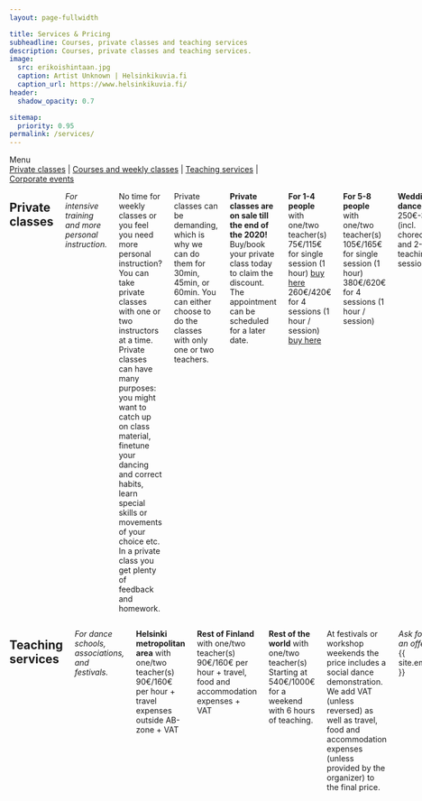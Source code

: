 ```yaml
---
layout: page-fullwidth

title: Services & Pricing
subheadline: Courses, private classes and teaching services
description: Courses, private classes and teaching services.
image:
  src: erikoishintaan.jpg
  caption: Artist Unknown | Helsinkikuvia.fi
  caption_url: https://www.helsinkikuvia.fi/
header:
  shadow_opacity: 0.7

sitemap:
  priority: 0.95
permalink: /services/
---
```


<div class="text-center">
Menu
<nav>
 <a href="#private-classes">Private classes</a>
 | <a href="#courses-and-weekly-classes">Courses and weekly classes</a>
 | <a href="#teaching-services">Teaching services</a>
 | <a href="#corporate-events">Corporate events</a>
</nav>
</div>

<div class="row cols-2">
<div class="columns large-6" markdown="1">

## Private classes
*For intensive training and more personal instruction.*

No time for weekly classes or you feel you need more personal instruction? You can take private classes with one or two instructors at a time. Private classes can have many purposes: you might want to catch up on class material, finetune your dancing and correct habits, learn special skills or movements of your choice etc. In a private class you get plenty of feedback and homework.

Private classes can be demanding, which is why we can do them for 30min, 45min, or 60min. You can either choose to do the classes with only one or two teachers.

**Private classes are on sale till the end of the 2020!**
Buy/book your private class today to claim the discount. The appointment can be scheduled for a later date.

**For 1-4 people** with one/two teacher(s)  
75€/115€ for single session (1 hour) [buy here](https://holvi.com/shop/blackpepperswing/section/private-classes/)  
260€/420€ for 4 sessions (1 hour / session) [buy here](https://holvi.com/shop/blackpepperswing/section/private-classes/)  

**For 5-8 people** with one/two teacher(s)  
105€/165€ for single session (1 hour)  
380€/620€ for 4 sessions (1 hour / session)  

**Wedding dance**  
250€-350€ (incl. choreography and 2-3 teaching session)  

*Don't hesitate to contact us!* {{ site.email }}

---

*Prices include 24% VAT and studio rental.*

We accept payments with card, MobilePay, cash or employee benefit vouchers. [Read more about payments here](https://blackpepperswing.freshdesk.com/en/support/solutions/articles/42000068393-what-payment-methods-are-accepted-).


## Courses and weekly classes
*For a comprehensive learning experience.*

Courses and weekly classes are our default learning environment. By attending weekly classes you keep your progress steady and get a little bit better all the time. You get support from peers and teachers and can influence course content. We encourage all students to get more dance time e.g. by attending social dance events or weekend workshops.

Do you want an extra boost? [Consider taking a private class with us.](#private-classes)

**Weekly classes**  
240€ for 16 weeks  
15€ per week with one course  
18€ for single drop-in class  

**Discounts**, only one applied  
-20% for students and unemployed  
-25% for every additional course during the same term  
[Read detailed discount terms here.](https://blackpepperswing.freshdesk.com/en/support/solutions/articles/42000053082-terms-of-trade)

**Workshops**  
Workshop prices and discounts are defined per workshop.

**Pricing examples**, weekly courses  
240.00€ - 1 course, 16 weeks  
420.00€ - 2 courses, 16 weeks  
510.00€ - 3 courses, 2 x 16 weeks + 1 x 8 weeks

192.00€ - 1 course, 16 weeks (student)  
282.00€ - 2 courses, 1 x 16 weeks + 1 x 8 weeks (student)  

---

*Prices include 10% VAT.*

We accept payments with card, MobilePay, cash or employee benefit vouchers. [Read more about payments here](https://blackpepperswing.freshdesk.com/en/support/solutions/articles/42000068393-what-payment-methods-are-accepted-).

</div>
<div class="columns large-6" markdown="1">

## Teaching services
*For dance schools, associations, and festivals.*

**Helsinki metropolitan area** with one/two teacher(s)  
90€/160€ per hour + travel expenses outside AB-zone + VAT  

**Rest of Finland** with one/two teacher(s)  
90€/160€ per hour + travel, food and accommodation expenses + VAT  

**Rest of the world** with one/two teacher(s)  
Starting at 540€/1000€ for a weekend with 6 hours of teaching.

At festivals or workshop weekends the price includes a social dance demonstration. We add VAT (unless reversed) as well as travel, food and accommodation expenses (unless provided by the organizer) to the final price.

*Ask for an offer!* {{ site.email }}


## Corporate events
*For a team day, recreational day, summer/Christmas party, kick off, customer event...*

A fun and engaging Lindy Hop or authentic swing dance experience. Dancing is one of the best ways to really get to know people - including your colleagues and team mates.

**Teaching session** with two teachers  
Starting at 240€ + travel expenses + VAT

*Ask for more!* {{ site.email }}

</div>
</div>
